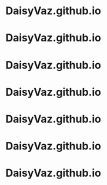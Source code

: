 # DaisyVaz.github.io
# DaisyVaz.github.io
# DaisyVaz.github.io
# DaisyVaz.github.io
# DaisyVaz.github.io
# DaisyVaz.github.io
# DaisyVaz.github.io

